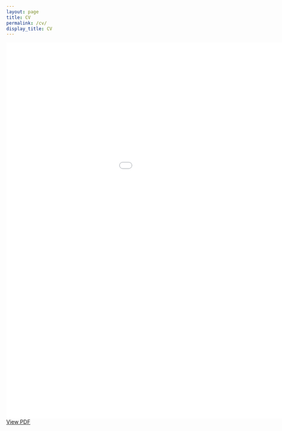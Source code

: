 ```yaml
---
layout: page
title: CV
permalink: /cv/
display_title: CV
---
```


<embed src="{{site.url}}/assets/cv/cv.pdf" width="1200" height="1000" alt="pdf" pluginspage="http://www.adobe.com/products/acrobat/readstep2.html">
<a href="{{site.url}}/assets/cv/cv.pdf" target="_blank">View PDF</a>

[//]: # (## Research Interests )

[//]: # ()
[//]: # (Computational Neuroscience, Computational Cognitive Science, Science of Large Language Models)

[//]: # ()
[//]: # (## Education )

[//]: # ()
[//]: # (### University of California, San Diego, California, USA)

[//]: # ()
[//]: # (**Doctoral Study in Neurosciences** 2020 – Present)

[//]: # ()
[//]: # (Advisor: Marcelo Mattar, Marcus Benna GPA: 4.0/4.0)

[//]: # ()
[//]: # (### University of Science and Technology of China, Anhui, China)

[//]: # ()
[//]: # (**M.S. in Applied Statistics** 2016 – 2019)

[//]: # ()
[//]: # (Advisor: Xiaochu Zhang GPA: 4.1/4.3 &#40;1st of 28 students&#41;)

[//]: # ()
[//]: # (**B.S. in Biological Science** 2012 – 2016)

[//]: # ()
[//]: # (Advisor: Xiaochu Zhang GPA: 4.0/4.3 &#40;1st of 76 students&#41;)

[//]: # ()
[//]: # (Shitsan Pai Talent Program in Life Sciences &#40;Honor&#41;)

[//]: # ()
[//]: # (**B.E. in Computer Science and Technology &#40;Dual&#41;** 2012 - 2016)

[//]: # ()
[//]: # (Advisor: Shangfei Wang GPA: 4.0/4.3 &#40;1st of 46 students&#41;)

[//]: # ()
[//]: # (## Honors )

[//]: # ()
[//]: # (Interpretability Hackathon 3.0, First Place 2023)

[//]: # ()
[//]: # (Innovative Research Grants Award &#40;Kavli Institute, UCSD&#41; 2022)

[//]: # ()
[//]: # (Outstanding Research Paper Award &#40;USTC&#41; 2020)

[//]: # ()
[//]: # (Graduate Scholarship, Grade 1 &#40;USTC&#41; 2018)

[//]: # ()
[//]: # (Suzhou Industrial Park Scholarship &#40;USTC&#41; 2017)

[//]: # ()
[//]: # (Outstanding Undergraduate Thesis &#40;USTC&#41; 2016)

[//]: # ()
[//]: # (Guo Moruo Scholarship &#40;USTC, Highest Honor&#41; 2015)

[//]: # ()
[//]: # (National Scholarship &#40;Chinese Ministry of Education&#41; 2014)

[//]: # ()
[//]: # (Outstanding Student Scholarship, Gold Medal &#40;USTC&#41; 2013)

[//]: # ()
[//]: # (Outstanding Freshman Scholarship &#40;USTC&#41; 2012)

[//]: # ()
[//]: # (China High School Biology Olympiad, Nationwide, Silver Medal 2011)

[//]: # ()
[//]: # (China High School Biology Olympiad, Anhui Province, First Prize 2011)

[//]: # ()
[//]: # (National Olympiad in Informatics, Anhui Province, First Prize 2010)

[//]: # ()
[//]: # ()
[//]: # (## Research  &#40;To be updated&#41;)

[//]: # ()
[//]: # (### Department of Neurosciences, UC San Diego)

[//]: # ()
[//]: # (Advisor: Marcelo Mattar, Marcus Benna 2020 – Present)

[//]: # ()
[//]: # (Discriminating Behavioral Algorithms with Neural Data)

[//]: # ()
[//]: # (Developed a mathematical method &#40;dynamical consistency analysis&#41; that formalizes and measures the mapping between the behavioral algorithms and the neural dynamics, enabling the discrimination of behavioral models based on their dynamical consistency with neural activity. )

[//]: # ()
[//]: # (### School of Life Sciences, University of Science and Technology of China)

[//]: # ()
[//]: # (Advisor: Xiaochu Zhang 2015 – 2020)

[//]: # ()
[//]: # (Quantum Reinforcement Learning during Human Decision Making)

[//]: # ()
[//]: # (Showed that quantum reinforcement learning, a mathematical formalism inspired by quantum probability theory, can model human value-based decision making. Discovered the representation of unique quantum-like variables in the medial frontal gyrus with model-based fMRI analysis. &#40;Graduate thesis&#41;)

[//]: # ()
[//]: # (Hierarchical Bayesian Models for the Iowa Gambling Task)

[//]: # ()
[//]: # (Undergraduate thesis for Bachelor of Science in Biological Science &#40;Outstanding Undergraduate thesis of USTC&#41;.)

[//]: # ()
[//]: # (### Zuckerman Institute, Columbia University)

[//]: # ()
[//]: # (Advisor: Stefano Fusi 2018 – 2020)

[//]: # ()
[//]: # (Face Familiarity Detection with Complex Synapses)

[//]: # ()
[//]: # (Developed a modular face familiarity detection neural system with plastic complex synapses, serving as a feasible biological model for the brain’s hippocampo-cortical circuits.)

[//]: # ()
[//]: # (Advisor: Guangyu Robert Yang 2018 – 2020)

[//]: # ()
[//]: # (Understanding the Functional and Structural Differences across Excitatory and Inhibitory Neurons)

[//]: # ()
[//]: # (Developed the convolutional recurrent neural networks equipped with excitatory and inhibitory neurons, serving as a model for the visual cortex. Explored)

[//]: # (the necessary conditions for the networks to develop distinct selectivity and connectivity across cell types.)

[//]: # ()
[//]: # (### Center for Neural Science, New York University)

[//]: # ()
[//]: # (Advisor: Xiao-Jing Wang 2017)

[//]: # ()
[//]: # (Recurrent Neural Networks with Interneurons and Dendrites Performing Decision Making)

[//]: # ()
[//]: # (Developed a neuronal circuit model of three types of interneurons and multi-compartmental pyramidal cells using recurrent neural networks. Studied the sensory gating mechanisms of the network performing a context-dependent decision-making task.)

[//]: # ()
[//]: # (## Talks )

[//]: # ()
[//]: # (Computational Psychiatry Seminar, Chinese Computational Psychiatry Network 2021)

[//]: # ()
[//]: # (Brain Science Institute, RIKEN, Japan 2018)

[//]: # ()
[//]: # (## Research Mentorship )

[//]: # ()
[//]: # (Ruicheng Li, master student at UCSD, in the group of Marcelo Mattar 2022)

[//]: # ()
[//]: # (Huixing Gou, graduate student at USTC, in the group of Xiaochu Zhang 2020)

[//]: # ()
[//]: # (## Teaching )

[//]: # ()
[//]: # (Teaching assistant, Department of Statistics and Finance, USTC 2018)

[//]: # ()
[//]: # (Regression Analysis, Excellent Teaching Assistant Honor)

[//]: # ()
[//]: # (## Science Outreach )

[//]: # ()
[//]: # (Presentation to students at High School Affiliated to Anhui Normal University, on China High School Biology Olympiad. 2013)

[//]: # ()
[//]: # (## Academic Activities )

[//]: # ()
[//]: # (Volunteer in admission, Neuromatch Academy 2022)

[//]: # ()
[//]: # (Student, Computational & Cognitive Neuroscience Summer School, Cold Spring Harbor Asia 2021)

[//]: # ()
[//]: # (Interactive-track student, Neuromatch Academy 2020)

[//]: # ()
[//]: # (Translator, A Concise Handbook of TensorFlow, supported by Google Developer Relations Team 2018)

[//]: # ()
[//]: # (Student, Japanese and Asian Youth Science Exchange Project 2015)

[//]: # ()
[//]: # (Intern student, Institute of Biophysics &#40;Beijing&#41;, CAS 2013)

[//]: # ()
[//]: # (## Leadership )

[//]: # ()
[//]: # (Leader, [A Guide to Ph.D. Applications in Brain Sciences]&#40;https://brainphd-cn.github.io/handbook/&#41; 2020)

[//]: # ()
[//]: # (Vice President, Nature Protection Association, USTC 2015 – 2016)

[//]: # ()
[//]: # (## Programming )

[//]: # ()
[//]: # (Python &#40;TensorFlow, PyTorch&#41;, MATLAB, R, C++, Bash, SQL, AFNI)

